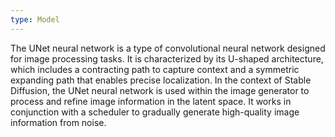 ```yaml
---
type: Model
---
```


The UNet neural network is a type of convolutional neural network designed for image processing tasks. It is characterized by its U-shaped architecture, which includes a contracting path to capture context and a symmetric expanding path that enables precise localization. In the context of Stable Diffusion, the UNet neural network is used within the image generator to process and refine image information in the latent space. It works in conjunction with a scheduler to gradually generate high-quality image information from noise.
